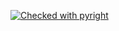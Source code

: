 [![Checked with pyright](https://microsoft.github.io/pyright/img/pyright_badge.svg)](https://microsoft.github.io/pyright/)
